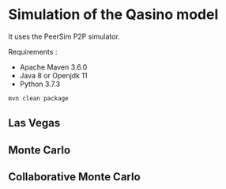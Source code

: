 # Simulation of the Qasino model

It uses the PeerSim P2P simulator.

Requirements :
- Apache Maven 3.6.0
- Java 8 or Openjdk 11
- Python 3.7.3

```bash
mvn clean package
```

## Las Vegas

## Monte Carlo

## Collaborative Monte Carlo
